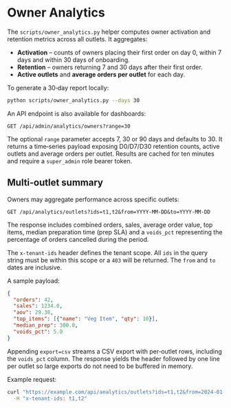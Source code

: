 # Owner Analytics

The `scripts/owner_analytics.py` helper computes owner activation and retention
metrics across all outlets. It aggregates:

- **Activation** – counts of owners placing their first order on day 0, within 7
  days and within 30 days of onboarding.
- **Retention** – owners returning 7 and 30 days after their first order.
- **Active outlets** and **average orders per outlet** for each day.

To generate a 30‑day report locally:

```bash
python scripts/owner_analytics.py --days 30
```

An API endpoint is also available for dashboards:

```
GET /api/admin/analytics/owners?range=30
```

The optional ``range`` parameter accepts 7, 30 or 90 days and defaults to 30.
It returns a time‑series payload exposing D0/D7/D30 retention counts, active
outlets and average orders per outlet. Results are cached for ten minutes and
require a ``super_admin`` role bearer token.

## Multi‑outlet summary

Owners may aggregate performance across specific outlets:

```
GET /api/analytics/outlets?ids=t1,t2&from=YYYY-MM-DD&to=YYYY-MM-DD
```

The response includes combined orders, sales, average order value, top items,
median preparation time (prep SLA) and a ``voids_pct`` representing the
percentage of orders cancelled during the period.

The ``x-tenant-ids`` header defines the tenant scope. All ``ids`` in the query
string must be within this scope or a ``403`` will be returned. The ``from`` and
``to`` dates are inclusive.

A sample payload:

```json
{
  "orders": 42,
  "sales": 1234.0,
  "aov": 29.38,
  "top_items": [{"name": "Veg Item", "qty": 10}],
  "median_prep": 300.0,
  "voids_pct": 5.0
}
```

Appending ``export=csv`` streams a CSV export with per‑outlet rows, including
the ``voids_pct`` column. The response yields the header followed by one line
per outlet so large exports do not need to be buffered in memory.

Example request:

```bash
curl "https://example.com/api/analytics/outlets?ids=t1,t2&from=2024-01-01&to=2024-01-03&export=csv" \
  -H "x-tenant-ids: t1,t2"
```

